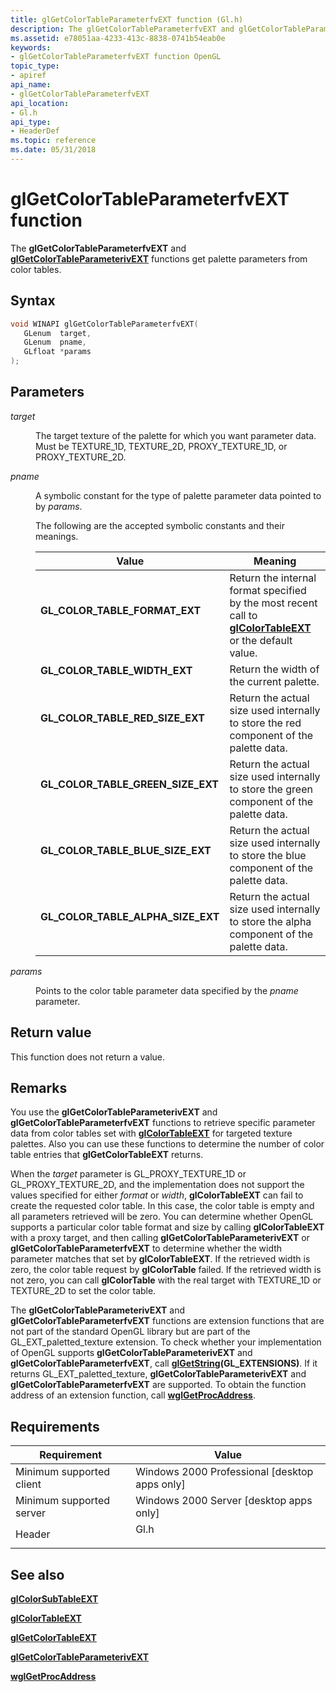 ```yaml
---
title: glGetColorTableParameterfvEXT function (Gl.h)
description: The glGetColorTableParameterfvEXT and glGetColorTableParameterivEXT functions get palette parameters from color tables.
ms.assetid: e78051aa-4233-413c-8838-0741b54eab0e
keywords:
- glGetColorTableParameterfvEXT function OpenGL
topic_type:
- apiref
api_name:
- glGetColorTableParameterfvEXT
api_location:
- Gl.h
api_type:
- HeaderDef
ms.topic: reference
ms.date: 05/31/2018
---
```


# glGetColorTableParameterfvEXT function

The **glGetColorTableParameterfvEXT** and [**glGetColorTableParameterivEXT**](glgetcolortableparameterivext.md) functions get palette parameters from color tables.

## Syntax


```C++
void WINAPI glGetColorTableParameterfvEXT(
   GLenum  target,
   GLenum  pname,
   GLfloat *params
);
```



## Parameters

<dl> <dt>

*target* 
</dt> <dd>

The target texture of the palette for which you want parameter data. Must be TEXTURE\_1D, TEXTURE\_2D, PROXY\_TEXTURE\_1D, or PROXY\_TEXTURE\_2D.

</dd> <dt>

*pname* 
</dt> <dd>

A symbolic constant for the type of palette parameter data pointed to by *params*.

The following are the accepted symbolic constants and their meanings.



| Value                                                                                                                                                                                                             | Meaning                                                                                                                                     |
|-------------------------------------------------------------------------------------------------------------------------------------------------------------------------------------------------------------------|---------------------------------------------------------------------------------------------------------------------------------------------|
| <span id="GL_COLOR_TABLE_FORMAT_EXT"></span><span id="gl_color_table_format_ext"></span><dl> <dt>**GL\_COLOR\_TABLE\_FORMAT\_EXT**</dt> </dl>              | Return the internal format specified by the most recent call to [**glColorTableEXT**](glcolortableext.md) or the default value.<br/> |
| <span id="GL_COLOR_TABLE_WIDTH_EXT"></span><span id="gl_color_table_width_ext"></span><dl> <dt>**GL\_COLOR\_TABLE\_WIDTH\_EXT**</dt> </dl>                 | Return the width of the current palette.<br/>                                                                                         |
| <span id="GL_COLOR_TABLE_RED_SIZE_EXT"></span><span id="gl_color_table_red_size_ext"></span><dl> <dt>**GL\_COLOR\_TABLE\_RED\_SIZE\_EXT**</dt> </dl>       | Return the actual size used internally to store the red component of the palette data.<br/>                                           |
| <span id="GL_COLOR_TABLE_GREEN_SIZE_EXT"></span><span id="gl_color_table_green_size_ext"></span><dl> <dt>**GL\_COLOR\_TABLE\_GREEN\_SIZE\_EXT**</dt> </dl> | Return the actual size used internally to store the green component of the palette data.<br/>                                         |
| <span id="GL_COLOR_TABLE_BLUE_SIZE_EXT"></span><span id="gl_color_table_blue_size_ext"></span><dl> <dt>**GL\_COLOR\_TABLE\_BLUE\_SIZE\_EXT**</dt> </dl>    | Return the actual size used internally to store the blue component of the palette data.<br/>                                          |
| <span id="GL_COLOR_TABLE_ALPHA_SIZE_EXT"></span><span id="gl_color_table_alpha_size_ext"></span><dl> <dt>**GL\_COLOR\_TABLE\_ALPHA\_SIZE\_EXT**</dt> </dl> | Return the actual size used internally to store the alpha component of the palette data.<br/>                                         |



 

</dd> <dt>

*params* 
</dt> <dd>

Points to the color table parameter data specified by the *pname* parameter.

</dd> </dl>

## Return value

This function does not return a value.

## Remarks

You use the **glGetColorTableParameterivEXT** and **glGetColorTableParameterfvEXT** functions to retrieve specific parameter data from color tables set with [**glColorTableEXT**](glcolortableext.md) for targeted texture palettes. Also you can use these functions to determine the number of color table entries that **glGetColorTableEXT** returns.

When the *target* parameter is GL\_PROXY\_TEXTURE\_1D or GL\_PROXY\_TEXTURE\_2D, and the implementation does not support the values specified for either *format* or *width*, **glColorTableEXT** can fail to create the requested color table. In this case, the color table is empty and all parameters retrieved will be zero. You can determine whether OpenGL supports a particular color table format and size by calling **glColorTableEXT** with a proxy target, and then calling **glGetColorTableParameterivEXT** or **glGetColorTableParameterfvEXT** to determine whether the width parameter matches that set by **glColorTableEXT**. If the retrieved width is zero, the color table request by **glColorTable** failed. If the retrieved width is not zero, you can call **glColorTable** with the real target with TEXTURE\_1D or TEXTURE\_2D to set the color table.

The **glGetColorTableParameterivEXT** and **glGetColorTableParameterfvEXT** functions are extension functions that are not part of the standard OpenGL library but are part of the GL\_EXT\_paletted\_texture extension. To check whether your implementation of OpenGL supports **glGetColorTableParameterivEXT** and **glGetColorTableParameterfvEXT**, call [**glGetString**](glgetstring.md)**(**GL\_EXTENSIONS**)**. If it returns GL\_EXT\_paletted\_texture, **glGetColorTableParameterivEXT** and **glGetColorTableParameterfvEXT** are supported. To obtain the function address of an extension function, call [**wglGetProcAddress**](/windows/desktop/api/wingdi/nf-wingdi-wglgetprocaddress).

## Requirements



| Requirement | Value |
|-------------------------------------|---------------------------------------------------------------------------------|
| Minimum supported client<br/> | Windows 2000 Professional \[desktop apps only\]<br/>                      |
| Minimum supported server<br/> | Windows 2000 Server \[desktop apps only\]<br/>                            |
| Header<br/>                   | <dl> <dt>Gl.h</dt> </dl> |



## See also

<dl> <dt>

[**glColorSubTableEXT**](glcolorsubtableext.md)
</dt> <dt>

[**glColorTableEXT**](glcolortableext.md)
</dt> <dt>

[**glGetColorTableEXT**](glgetcolortableext.md)
</dt> <dt>

[**glGetColorTableParameterivEXT**](glgetcolortableparameterivext.md)
</dt> <dt>

[**wglGetProcAddress**](/windows/desktop/api/wingdi/nf-wingdi-wglgetprocaddress)
</dt> </dl>

 

 





